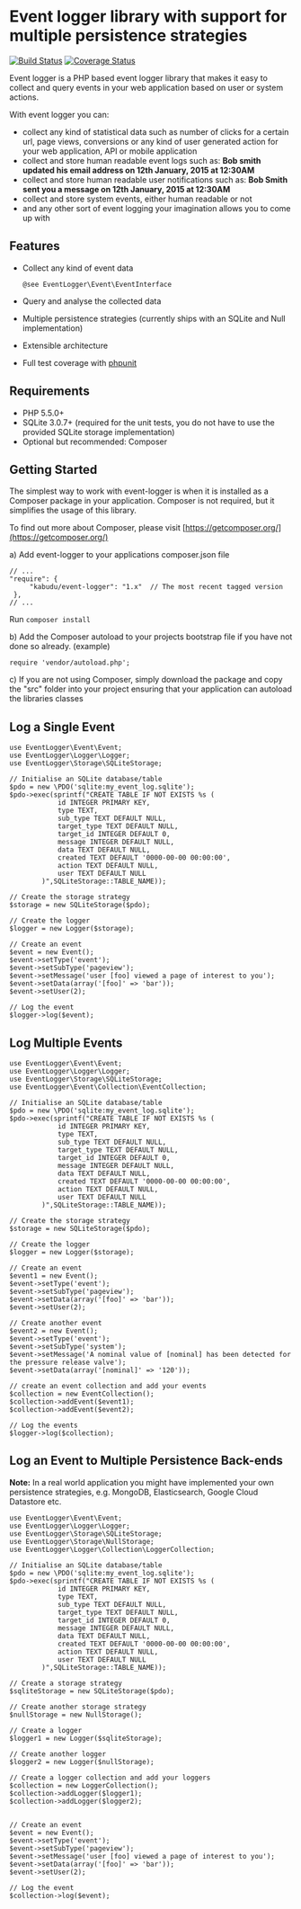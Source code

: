 # Event logger library with support for multiple persistence strategies
[![Build Status](https://travis-ci.org/kabudu/event-logger.svg?branch=master)](https://travis-ci.org/kabudu/event-logger) [![Coverage Status](https://coveralls.io/repos/kabudu/event-logger/badge.svg)](https://coveralls.io/r/kabudu/event-logger)

Event logger is a PHP based event logger library that makes it easy to collect and query events in your web application based on user or system actions.

With event logger you can:

- collect any kind of statistical data such as number of clicks for a certain url, page views, conversions or any kind of user generated action for your web application, API or mobile application
- collect and store human readable event logs such as: **Bob smith updated his email address on 12th January, 2015 at 12:30AM**
- collect and store human readable user notifications such as: **Bob Smith sent you a message on 12th January, 2015 at 12:30AM**
- collect and store system events, either human readable or not
- and any other sort of event logging your imagination allows you to come up with

## Features

- Collect any kind of event data

    `@see EventLogger\Event\EventInterface`

- Query and analyse the collected data
- Multiple persistence strategies (currently ships with an SQLite and Null implementation)
- Extensible architecture
- Full test coverage with [phpunit](https://phpunit.de/)

## Requirements

- PHP 5.5.0+
- SQLite 3.0.7+ (required for the unit tests, you do not have to use the provided SQLite storage implementation)
- Optional but recommended: Composer

## Getting Started

The simplest way to work with event-logger is when it is installed as a Composer package in your application. Composer is not required, but it simplifies the usage of this library.

To find out more about Composer, please visit [https://getcomposer.org/](https://getcomposer.org/)

a) Add event-logger to your applications composer.json file

```
// ...
"require": {
     "kabudu/event-logger": "1.x"  // The most recent tagged version
 },
// ...
```

Run `composer install`

b) Add the Composer autoload to your projects bootstrap file if you have not done so already. (example)

`require 'vendor/autoload.php';`

c) If you are not using Composer, simply download the package and copy the "src" folder into your project ensuring that your application can autoload the libraries classes

## Log a Single Event

```
use EventLogger\Event\Event;
use EventLogger\Logger\Logger;
use EventLogger\Storage\SQLiteStorage;

// Initialise an SQLite database/table
$pdo = new \PDO('sqlite:my_event_log.sqlite');
$pdo->exec(sprintf("CREATE TABLE IF NOT EXISTS %s (
            id INTEGER PRIMARY KEY,
            type TEXT,
            sub_type TEXT DEFAULT NULL,
            target_type TEXT DEFAULT NULL,
            target_id INTEGER DEFAULT 0,
            message INTEGER DEFAULT NULL,
            data TEXT DEFAULT NULL,
            created TEXT DEFAULT '0000-00-00 00:00:00',
            action TEXT DEFAULT NULL,
            user TEXT DEFAULT NULL
        )",SQLiteStorage::TABLE_NAME));

// Create the storage strategy
$storage = new SQLiteStorage($pdo);

// Create the logger
$logger = new Logger($storage);

// Create an event
$event = new Event();
$event->setType('event');
$event->setSubType('pageview');
$event->setMessage('user [foo] viewed a page of interest to you');
$event->setData(array('[foo]' => 'bar'));
$event->setUser(2);

// Log the event
$logger->log($event);
```

## Log Multiple Events

```
use EventLogger\Event\Event;
use EventLogger\Logger\Logger;
use EventLogger\Storage\SQLiteStorage;
use EventLogger\Event\Collection\EventCollection;

// Initialise an SQLite database/table
$pdo = new \PDO('sqlite:my_event_log.sqlite');
$pdo->exec(sprintf("CREATE TABLE IF NOT EXISTS %s (
            id INTEGER PRIMARY KEY,
            type TEXT,
            sub_type TEXT DEFAULT NULL,
            target_type TEXT DEFAULT NULL,
            target_id INTEGER DEFAULT 0,
            message INTEGER DEFAULT NULL,
            data TEXT DEFAULT NULL,
            created TEXT DEFAULT '0000-00-00 00:00:00',
            action TEXT DEFAULT NULL,
            user TEXT DEFAULT NULL
        )",SQLiteStorage::TABLE_NAME));

// Create the storage strategy
$storage = new SQLiteStorage($pdo);

// Create the logger
$logger = new Logger($storage);

// Create an event
$event1 = new Event();
$event->setType('event');
$event->setSubType('pageview');
$event->setData(array('[foo]' => 'bar'));
$event->setUser(2);

// Create another event
$event2 = new Event();
$event->setType('event');
$event->setSubType('system');
$event->setMessage('A nominal value of [nominal] has been detected for the pressure release valve');
$event->setData(array('[nominal]' => '120'));

// create an event collection and add your events
$collection = new EventCollection();
$collection->addEvent($event1);
$collection->addEvent($event2);

// Log the events
$logger->log($collection);
```

## Log an Event to Multiple Persistence Back-ends

**Note:** In a real world application you might have implemented your own persistence strategies, e.g. MongoDB, Elasticsearch, Google Cloud Datastore etc.

```
use EventLogger\Event\Event;
use EventLogger\Logger\Logger;
use EventLogger\Storage\SQLiteStorage;
use EventLogger\Storage\NullStorage;
use EventLogger\Logger\Collection\LoggerCollection;

// Initialise an SQLite database/table
$pdo = new \PDO('sqlite:my_event_log.sqlite');
$pdo->exec(sprintf("CREATE TABLE IF NOT EXISTS %s (
            id INTEGER PRIMARY KEY,
            type TEXT,
            sub_type TEXT DEFAULT NULL,
            target_type TEXT DEFAULT NULL,
            target_id INTEGER DEFAULT 0,
            message INTEGER DEFAULT NULL,
            data TEXT DEFAULT NULL,
            created TEXT DEFAULT '0000-00-00 00:00:00',
            action TEXT DEFAULT NULL,
            user TEXT DEFAULT NULL
        )",SQLiteStorage::TABLE_NAME));

// Create a storage strategy
$sqliteStorage = new SQLiteStorage($pdo);

// Create another storage strategy
$nullStorage = new NullStorage();

// Create a logger
$logger1 = new Logger($sqliteStorage);

// Create another logger
$logger2 = new Logger($nullStorage);

// Create a logger collection and add your loggers
$collection = new LoggerCollection();
$collection->addLogger($logger1);
$collection->addLogger($logger2);


// Create an event
$event = new Event();
$event->setType('event');
$event->setSubType('pageview');
$event->setMessage('user [foo] viewed a page of interest to you');
$event->setData(array('[foo]' => 'bar'));
$event->setUser(2);

// Log the event
$collection->log($event);
```
